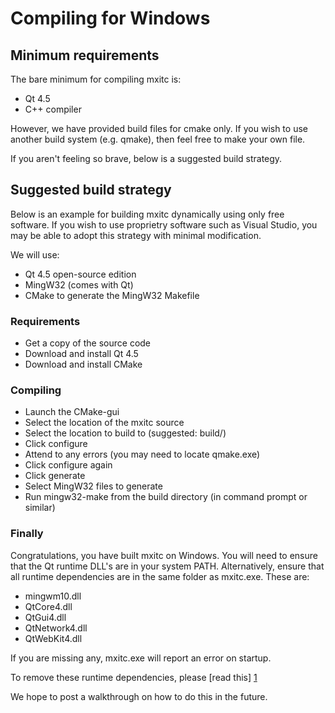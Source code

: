 # Compiling for Windows

## Minimum requirements

The bare minimum for compiling mxitc is:

  * Qt 4.5
  * C++ compiler

However, we have provided build files for cmake only. If you wish to use another
build system (e.g. qmake), then feel free to make your own file.

If you aren't feeling so brave, below is a suggested build strategy.

## Suggested build strategy

Below is an example for building mxitc dynamically using only free software. If
you wish to use proprietry software such as Visual Studio, you may be able to
adopt this strategy with minimal modification.

We will use:

  * Qt 4.5 open-source edition
  * MingW32 (comes with Qt)
  * CMake to generate the MingW32 Makefile

### Requirements

  * Get a copy of the source code
  * Download and install Qt 4.5
  * Download and install CMake

### Compiling

  * Launch the CMake-gui
  * Select the location of the mxitc source
  * Select the location to build to (suggested: build/)
  * Click configure
  * Attend to any errors (you may need to locate qmake.exe)
  * Click configure again
  * Click generate
  * Select MingW32 files to generate
  * Run mingw32-make from the build directory (in command prompt or similar)

### Finally

Congratulations, you have built mxitc on Windows. You will need to ensure that
the Qt runtime DLL's are in your system PATH. Alternatively, ensure that all
runtime dependencies are in the same folder as mxitc.exe. These are:

  * mingwm10.dll
  * QtCore4.dll
  * QtGui4.dll
  * QtNetwork4.dll
  * QtWebKit4.dll

If you are missing any, mxitc.exe will report an error on startup.

To remove these runtime dependencies, please [read this] [1]

We hope to post a walkthrough on how to do this in the future.

[1]: http://doc.trolltech.com/4.5/deployment-windows.html "Qt Deployment on Windows"
